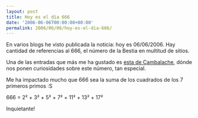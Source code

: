 ```yaml
---
layout: post
title: Hoy es el día 666
date: '2006-06-06T00:00:00+00:00'
permalink: 2006/06/06/hoy-es-el-dia-666/
---
```

<a href="http://es.wikipedia.org/wiki/Seiscientos_sesenta_y_seis"><img style="float:right; margin:0 0 10px 10px;cursor:pointer; cursor:hand;" src="http://photos1.blogger.com/blogger/6639/1972/320/images.12.jpg" border="0" alt="" /></a>En varios blogs he visto publicada la noticia: hoy es 06/06/2006. Hay cantidad de referencias al 666, el número de la Bestia en multitud de sitios.

Una de las entradas que más me ha gustado es <a href="http://zifra.blogalia.com//historias/40583">esta de Cambalache</a>, dónde nos ponen curiosidades sobre este número, tan especial.

Me ha impactado mucho que 666 sea la suma de los cuadrados de los 7 primeros primos :S

666 = 2² + 3² + 5² + 7² + 11² + 13² + 17²

Inquietante!
